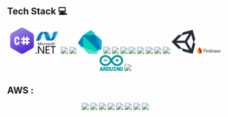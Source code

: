 
## Tech Stack :computer:
<div align="center">
  
  <img width="55" src="https://raw.githubusercontent.com/gilbarbara/logos/master/logos/c-sharp.svg"/>
  <img width="55" src="https://raw.githubusercontent.com/gilbarbara/logos/master/logos/dotnet.svg"/> 
  <img width="55" src="https://raw.githubusercontent.com/gilbarbara/logos/master/logos/flutter.svg"/>
  <img width="55" src="https://raw.githubusercontent.com/gilbarbara/logos/master/logos/database-labs.svg"/>
  <img width="55" src="https://raw.githubusercontent.com/gilbarbara/logos/master/logos/dart.svg"/>
  <img width="55" src="https://raw.githubusercontent.com/gilbarbara/logos/master/logos/mysql.svg"/>
  <img width="55" src="https://raw.githubusercontent.com/gilbarbara/logos/master/logos/android-icon.svg"/>
  <img width="55" src="https://raw.githubusercontent.com/gilbarbara/logos/master/logos/apple-app-store.svg"/>
  <img width="55" src="https://raw.githubusercontent.com/gilbarbara/logos/master/logos/aws.svg"/>
  <img width="55" src="https://raw.githubusercontent.com/gilbarbara/logos/master/logos/html-5.svg"/>
  <img width="55" src="https://raw.githubusercontent.com/gilbarbara/logos/master/logos/css-3.svg"/>
  <img width="55" src="https://raw.githubusercontent.com/gilbarbara/logos/master/logos/javascript.svg"/>
  <img width="55" src="https://raw.githubusercontent.com/gilbarbara/logos/master/logos/json.svg"/>
  <img width="55" src="https://raw.githubusercontent.com/gilbarbara/logos/master/logos/unity.svg"/>
  <img width="55" src="https://raw.githubusercontent.com/gilbarbara/logos/master/logos/firebase.svg"/>
  <img width="55" src="https://raw.githubusercontent.com/gilbarbara/logos/master/logos/arduino.svg"/>
  <img width="55" src="https://raw.githubusercontent.com/gilbarbara/logos/master/logos/figma.svg"/>

</div>


## AWS :
<div align="center">
   
  <img width="55" src="https://raw.githubusercontent.com/gilbarbara/logos/master/logos/aws.svg"/> 
  <img width="55" src="https://raw.githubusercontent.com/gilbarbara/logos/master/logos/aws-amplify.svg"/> 
  <img width="55" src="https://raw.githubusercontent.com/gilbarbara/logos/master/logos/aws-s3.svg"/> 
  <img width="55" src="https://raw.githubusercontent.com/gilbarbara/logos/master/logos/aws-rds.svg"/> 
  <img width="55" src="https://raw.githubusercontent.com/gilbarbara/logos/master/logos/aws-iam.svg"/> 
  <img width="55" src="https://raw.githubusercontent.com/gilbarbara/logos/master/logos/aws-cloudfront.svg"/> 
  <img width="55" src="https://raw.githubusercontent.com/gilbarbara/logos/master/logos/aws-dynamodb.svg"/> 
  <img width="55" src="https://raw.githubusercontent.com/gilbarbara/logos/master/logos/aws-ec2.svg"/> 
  

</div>

